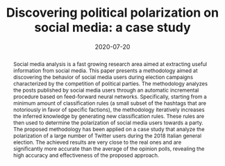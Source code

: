 ---
title: "Discovering political polarization on social media: a case study"
date: 2020-07-20
publishDate: 2019-09
authors: ["Loris Belcastro", "Riccardo Cantini", "Fabrizio Marozzo", "Paolo Trunfio", "Domenico Talia"]
publication_types: ["1"]
abstract: "Social media analysis is a fast growing research area aimed at extracting useful information from social media. This paper presents a methodology aimed at discovering the behavior of social media users during election campaigns characterized by the competition of political parties. The methodology analyzes the posts published by social media users through an automatic incremental procedure based on feed-forward neural networks. Specifically, starting from a minimum amount of classification rules (a small subset of the hashtags that are notoriously in favor of specific factions), the methodology iteratively increases the inferred knowledge by generating new classification rules. These rules are then used to determine the polarization of social media users towards a party. The proposed methodology has been applied on a case study that analyze the polarization of a large number of Twitter users during the 2018 Italian general election. The achieved results are very close to the real ones and are significantly more accurate than the average of the opinion polls, revealing the high accuracy and effectiveness of the proposed approach."
featured: true
publication: "*15th International Conference on Semantics, Knowledge and Grids (SKG), Guangzhou, China, 2019, pp. 182-189*"
url_pdf: "https://ieeexplore.ieee.org/stamp/stamp.jsp?tp=&arnumber=9044124&isnumber=9044044"
doi: "10.1109/SKG49510.2019.00038"


# Featured image
# To use, add an image named `featured.jpg/png` to your page's folder. 
image:
  caption: ""
  focal_point: ""
  preview_only: false


tags: ["social media analysis", "public opinion", "users polarization", "neural networks", "sentiment analysis","political events"]

---